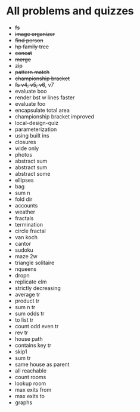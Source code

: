 # All problems and quizzes

- ~~fs~~
- ~~image organizer~~
- ~~find person~~
- ~~hp family tree~~
- ~~concat~~
- ~~merge~~
- ~~zip~~
- ~~pattern match~~
- ~~championship bracket~~
- ~~fs v4, v5, v6~~, v7
- evaluate boo
- render bst w lines faster
- evaluate foo
- encapsulate total area
- championship bracket improved
- local-design-quiz
- parameterization
- using built ins
- closures
- wide only
- photos
- abstract sum
- abstract sum
- abstract some
- ellipses
- bag
- sum n
- fold dir
- accounts
- weather
- fractals
- termination
- circle fractal
- van koch
- cantor
- sudoku
- maze 2w
- triangle solitaire
- nqueens
- dropn
- replicate elm
- strictly decreasing
- average tr
- product tr
- sum n tr
- sum odds tr
- to list tr
- count odd even tr
- rev tr
- house path
- contains key tr
- skip1
- sum tr
- same house as parent
- all reachable
- count rooms
- lookup room
- max exits from
- max exits to
- graphs